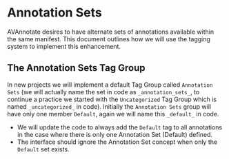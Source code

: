 # Annotation Sets

AVAnnotate desires to have alternate sets of annotations available within the same manifest. This document outlines how we will use the tagging system to implement this enhancement.

## The Annotation Sets Tag Group

In new projects we will implement a default Tag Group called `Annotation Sets` (we will actually name the set in code as `_annotation_sets_`, to continue a practice we started with the `Uncategorized` Tag Group which is named `_uncategorized_` in code). Initially the `Annotation Sets` group will have only one member `Default`, again we will name this `_default_` in code.

- We will update the code to always add the `Default` tag to all annotations in the case where there is only one Annotation Set (Default) defined. 
- The interface should ignore the Annotation Set concept when only the `Default` set exists.




